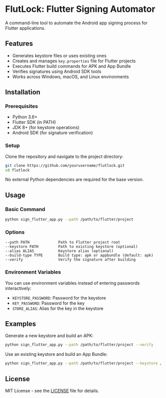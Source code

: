 # FlutLock: Flutter Signing Automator

A command-line tool to automate the Android app signing process for Flutter applications.

## Features

- Generates keystore files or uses existing ones
- Creates and manages `key.properties` file for Flutter projects
- Executes Flutter build commands for APK and App Bundle
- Verifies signatures using Android SDK tools
- Works across Windows, macOS, and Linux environments

## Installation

### Prerequisites

- Python 3.6+
- Flutter SDK (in PATH)
- JDK 8+ (for keystore operations)
- Android SDK (for signature verification)

### Setup

Clone the repository and navigate to the project directory:

```bash
git clone https://github.com/yourusername/flutlock.git
cd flutlock
```

No external Python dependencies are required for the base version.

## Usage

### Basic Command

```bash
python sign_flutter_app.py --path /path/to/flutter/project
```

### Options

```
--path PATH             Path to Flutter project root
--keystore PATH         Path to existing keystore (optional)
--alias ALIAS           Keystore alias (optional)
--build-type TYPE       Build type: apk or appbundle (default: apk)
--verify                Verify the signature after building
```

### Environment Variables

You can use environment variables instead of entering passwords interactively:

- `KEYSTORE_PASSWORD`: Password for the keystore
- `KEY_PASSWORD`: Password for the key
- `STORE_ALIAS`: Alias for the key in the keystore

## Examples

Generate a new keystore and build an APK:

```bash
python sign_flutter_app.py --path /path/to/flutter/project --verify
```

Use an existing keystore and build an App Bundle:

```bash
python sign_flutter_app.py --path /path/to/flutter/project --keystore /path/to/existing.keystore --alias upload --build-type appbundle
```

## License

MIT License - see the [LICENSE](LICENSE) file for details.
